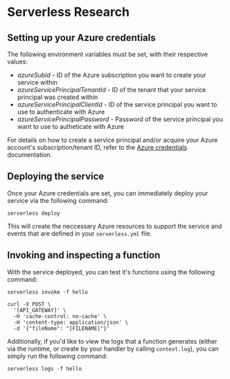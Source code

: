 # Serverless Research

## Setting up your Azure credentials

The following environment variables must be set, with their respective values:

- *azureSubId* - ID of the Azure subscription you want to create your service within
- *azureServicePrincipalTenantId* - ID of the tenant that your service principal was created within
- *azureServicePrincipalClientId* - ID of the service principal you want to use to authenticate with Azure
- *azureServicePrincipalPassword* - Password of the service principal you want to use to autheticate with Azure

For details on how to create a service principal and/or acquire your Azure account's subscription/tenant ID, refer to the [Azure credentials](https://serverless.com/framework/docs/providers/azure/guide/credentials/) documentation.

## Deploying the service

Once your Azure credentials are set, you can immediately deploy your service via the following command:

```shell
serverless deploy
```

This will create the neccessary Azure resources to support the service and events that are defined in your `serverless.yml` file. 

## Invoking and inspecting a function

With the service deployed, you can test it's functions using the following command:

```shell
serverless invoke -f hello
```

```shell
curl -X POST \
  '[API_GATEWAY]' \
  -H 'cache-control: no-cache' \
  -H 'content-type: application/json' \
  -d '{"fileName": "[FILENAME]"}'
```


Additionally, if you'd like to view the logs that a function generates (either via the runtime, or create by your handler by calling `context.log`), you can simply run the following command:

```shell
serverless logs -f hello
```
